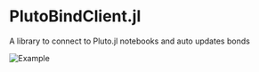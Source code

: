 # PlutoBindClient.jl
A library to connect to Pluto.jl notebooks and auto updates bonds

![Example](https://user-images.githubusercontent.com/9824244/112767444-1ff92000-9017-11eb-8696-06058f598b9b.png)

